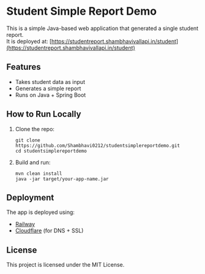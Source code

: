 # Student Simple Report Demo

This is a simple Java-based web application that generated a single student report.  
It is deployed at: [https://studentreport.shambhavivallapi.in/student](https://studentreport.shambhavivallapi.in/student)

## Features
- Takes student data as input
- Generates a simple report
- Runs on Java + Spring Boot

## How to Run Locally
1. Clone the repo:
    ```
    git clone https://github.com/Shambhavi0212/studentsimplereportdemo.git
    cd studentsimplereportdemo
    ```

2. Build and run:
    ```
    mvn clean install
    java -jar target/your-app-name.jar
    ```

## Deployment
The app is deployed using:
- [Railway](https://railway.app)
- [Cloudflare](https://www.cloudflare.com/) (for DNS + SSL)

## License
This project is licensed under the MIT License.
